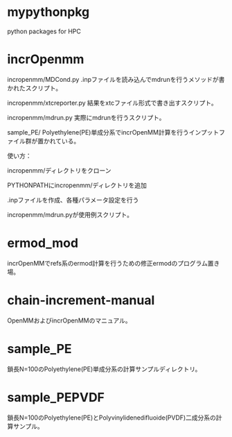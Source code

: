 # mypythonpkg
python packages for HPC

# incrOpenmm
incropenmm/MDCond.py
.inpファイルを読み込んでmdrunを行うメソッドが書かれたスクリプト。

incropenmm/xtcreporter.py
結果をxtcファイル形式で書き出すスクリプト。

incropenmm/mdrun.py
実際にmdrunを行うスクリプト。

sample_PE/
Polyethylene(PE)単成分系でincrOpenMM計算を行うインプットファイル群が置かれている。

使い方：

incropenmm/ディレクトリをクローン

PYTHONPATHにincropenmm/ディレクトリを追加

.inpファイルを作成、各種パラメータ設定を行う

incropenmm/mdrun.pyが使用例スクリプト。

# ermod_mod
incrOpenMMでrefs系のermod計算を行うための修正ermodのプログラム置き場。

# chain-increment-manual
OpenMMおよびincrOpenMMのマニュアル。

# sample_PE
鎖長N=100のPolyethylene(PE)単成分系の計算サンプルディレクトリ。

# sample_PEPVDF
鎖長N=100のPolyethylene(PE)とPolyvinylidenedifluoide(PVDF)二成分系の計算サンプル。
